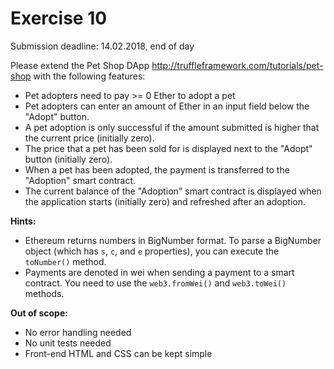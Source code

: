 # Exercise 10

Submission deadline: 14.02.2018, end of day

Please extend the Pet Shop DApp http://truffleframework.com/tutorials/pet-shop with the following features:

- Pet adopters need to pay >= 0 Ether to adopt a pet
- Pet adopters can enter an amount of Ether in an input field below the "Adopt" button.
- A pet adoption is only successful if the amount submitted is higher that the current price (initially zero).
- The price that a pet has been sold for is displayed next to the "Adopt" button (initially zero).
- When a pet has been adopted, the payment is transferred to the "Adoption" smart contract.
- The current balance of the "Adoption" smart contract is displayed when the application starts (initially zero) and refreshed after an adoption.

**Hints:**

- Ethereum returns numbers in BigNumber format. To parse a BigNumber object (which has `s`, `c`, and `e` properties), you can execute the `toNumber()` method.
- Payments are denoted in wei when sending a payment to a smart contract. You need to use the `web3.fromWei()` and `web3.toWei()` methods.

**Out of scope:**

- No error handling needed
- No unit tests needed
- Front-end HTML and CSS can be kept simple